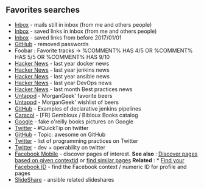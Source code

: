 ## Favorites searches
* [Inbox](https://inbox.google.com/u/0/search/!in%3Asaved%20in%3Ainbox) - mails still in inbox (from me and others people)
* [Inbox](https://inbox.google.com/u/0/search/in%3Asaved%20in%3Ainbox) - saved links in inbox (from me and others people)
* [Inbox](https://inbox.google.com/u/0/search/in%3Asaved%20and%20in%3Ainbox%20and%20before%3A2017%2F01%2F01) - saved links from before 2017/01/01
* [GitHub](https://github.com/search?utf8=%E2%9C%93&q=remove+password&type=Commits&ref=searchresults) - removed passwords
* Foobar : Favorite tracks -> %COMMENT% HAS 4/5 OR %COMMENT% HAS 5/5 OR %COMMENT% HAS 9/10
* [Hacker News](https://hn.algolia.com/?query=Docker&sort=byPopularity&prefix&page=0&dateRange=pastYear&type=story) - last year docker news
* [Hacker News](https://hn.algolia.com/?query=Jenkins&sort=byPopularity&prefix&page=0&dateRange=pastYear&type=story) - last year jenkins news
* [Hacker News](https://hn.algolia.com/?query=Ansible&sort=byPopularity&prefix&page=0&dateRange=pastYear&type=story) - last year ansible news
* [Hacker News](https://hn.algolia.com/?query=devops&sort=byPopularity&prefix&page=0&dateRange=pastYear&type=story) - last year DevOps news
* [Hacker News](https://hn.algolia.com/?query=best%20practices&sort=byPopularity&prefix&page=0&dateRange=pastMonth&type=story) - last month Best practices news
* [Untappd](https://untappd.com/user/MorganGeek/beers?sort=highest_rated_their) - MorganGeek' favorite beers
* [Untappd](https://untappd.com/user/MorganGeek/wishlist) - MorganGeek' wishlist of beers
* [GitHub](https://github.com/search?utf8=%E2%9C%93&q=declarative+stage+steps&type=Code) - Examples of declarative jenkins pipelines
* [Caracol](http://www.webopac.cfwb.be/nivelles/dispatcher.aspx?action=historySearch&database=ChoiceBooks&search=((ex-%3Eej%20=%20%22Gembloux*%22))&limit=25&SRT0=ti&TYP0=&SEQ0=ascending&position=1) - [FR] Gembloux / Bibloux Books catalog 
* [Google](https://www.google.co.il/search?tbm=isch&q=fake+o%27reilly+books&&cad=h) - fake o'reilly books pictures on Google
* [Twitter](https://twitter.com/search?q=%23QuickTip&src=savs) - #QuickTip on twitter
* [GitHub](https://github.com/topics/awesome) - Topic: awesome on GitHub
* [Twitter](https://twitter.com/search?q=practices%20list%20programming%20&src=typd) - list of programming practices on Twitter
* [Twitter](https://twitter.com/search?q=dev%20operability&src=typd) - dev + operability on twitter
* [Facebook Mobile](https://m.facebook.com/pages/launchpoint/discover/?from=pages_nav_discover&ref=timeline_chaining) - discover pages of interest. **See also** : [Discover pages based on given contextid](https://m.facebook.com/pages/launchpoint/discover/?ref=timeline_chaining&from=timeline_chaining&contextid=499718403532040&pymlcategory=timeline_similar) or [find similar pages](https://www.facebook.com/pages/?ref=page_suggestions_on_liking_refresh&frompageid=) **Related** : * [Find your Facebook ID](https://findmyfbid.com/) - find the Facebook context / numeric ID for profile and pages
* [SlideShare](https://www.slideshare.net//tag/ansible) - ansible related slideshares
